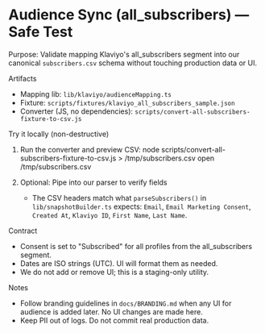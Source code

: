 # Audience Sync (all_subscribers) — Safe Test

Purpose: Validate mapping Klaviyo's all_subscribers segment into our canonical `subscribers.csv` schema without touching production data or UI.

Artifacts
- Mapping lib: `lib/klaviyo/audienceMapping.ts`
- Fixture: `scripts/fixtures/klaviyo_all_subscribers_sample.json`
- Converter (JS, no dependencies): `scripts/convert-all-subscribers-fixture-to-csv.js`

Try it locally (non-destructive)
1. Run the converter and preview CSV:
   node scripts/convert-all-subscribers-fixture-to-csv.js > /tmp/subscribers.csv
   open /tmp/subscribers.csv

2. Optional: Pipe into our parser to verify fields
   - The CSV headers match what `parseSubscribers()` in `lib/snapshotBuilder.ts` expects: `Email`, `Email Marketing Consent`, `Created At`, `Klaviyo ID`, `First Name`, `Last Name`.

Contract
- Consent is set to "Subscribed" for all profiles from the all_subscribers segment.
- Dates are ISO strings (UTC). UI will format them as needed.
- We do not add or remove UI; this is a staging-only utility.

Notes
- Follow branding guidelines in `docs/BRANDING.md` when any UI for audience is added later. No UI changes are made here.
- Keep PII out of logs. Do not commit real production data.
